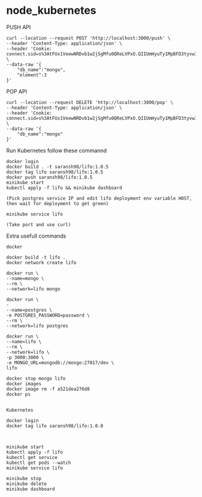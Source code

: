 # node_kubernetes

PUSH API

    curl --location --request POST 'http://localhost:3000/push' \
    --header 'Content-Type: application/json' \
    --header 'Cookie: connect.sid=s%3AtFUx1VeewNRDvb1w2jSgMfu0QReLVPxO.QIIUmHyuTy1MpBFD3tyvwIaYVOAWtPbFXTo%2BYB7ttBs' \
    --data-raw '{
        "db_name":"mongo",
        "element":3
    }'

POP API

    curl --location --request DELETE 'http://localhost:3000/pop' \
    --header 'Content-Type: application/json' \
    --header 'Cookie: connect.sid=s%3AtFUx1VeewNRDvb1w2jSgMfu0QReLVPxO.QIIUmHyuTy1MpBFD3tyvwIaYVOAWtPbFXTo%2BYB7ttBs' \
    --data-raw '{
        "db_name":"mongo"
    }'


Run Kubernetes follow these commannd

    docker login
    docker build . -t saransh98/lifo:1.0.5
    docker tag lifo saransh98/lifo:1.0.5
    docker push saransh98/lifo:1.0.5
    minikube start
    kubectl apply -f lifo && minikube dashboard

    (Pick postgres service IP and edit lifo deployment env variable HOST, then wait for deployment to get green)

    minikube service lifo

    (Take port and use curl)



Extra usefull commands

    docker 

    docker build -t lifo .
    docker network create lifo

    docker run \
    --name=mongo \
    --rm \
    --network=lifo mongo

    docker run \
    -
    --name=postgres \
    -e POSTGRES_PASSWORD=password \
    --rm \
    --network=lifo postgres

    docker run \
    --name=lifo \
    --rm \
    --network=lifo \
    -p 3000:3000 \
    -e MONGO_URL=mongodb://mongo:27017/dev \
    lifo

    docker stop mongo lifo
    docker images
    docker image rm -f a521dea276d8
    docker ps


    Kubernetes

    docker login
    docker tag lifo saransh98/lifo:1.0.0



    minikube start
    kubectl apply -f lifo
    kubectl get service
    kubectl get pods --watch
    minikube service lifo

    minikube stop
    minikube delete
    minikube dashboard






